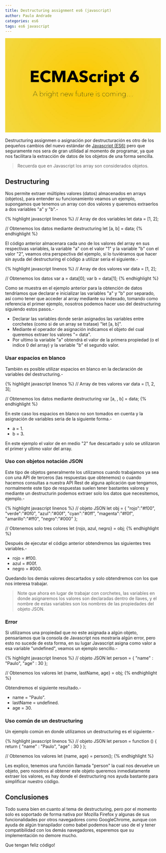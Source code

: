 ```yaml
---
title: Destructuring assignment es6 (javascript)
author: Paulo Andrade
categories: es6
tags: es6 javascript
---
```


![destructuring assignment](/img/es6.jpg)

Destructuring assignmen o asignación por destructuración  es otro de los pequeños cambios del nuevo estándar de [Javascript (ES6)](/articulos/introduccion-a-es6-javascript.html) pero que seguramente nos sera de gran utilidad al momento de programar, ya que nos facilitara la extracción de datos de los objetos de una forma sencilla.

> Recuerda que en Javascript los array son considerados objetos.

## Destructuring

Nos permite extraer múltiples valores (datos) almacenados en arrays (objetos), para entender su funcionamiento veamos un ejemplo, supongamos que tenemos un array con dos valores y queremos extraerlos a dos variables "a" y "b".-

<ins class="adsbygoogle"
     style="display:block; text-align:center;"
     data-ad-layout="in-article"
     data-ad-format="fluid"
     data-ad-client="ca-pub-0593566584451788"
     data-ad-slot="1426664336"></ins>
<script>
     (adsbygoogle = window.adsbygoogle || []).push({});
</script>

{% highlight javascript linenos %}
// Array de dos variables
let data = [1, 2];

// Obtenemos los datos mediante destructuring
let [a, b] = data;
{% endhighlight %}

El código anterior almacenara cada uno de los valores del array en sus respectivas variables, la variable "a" con el valor "1" y la variable "b" con el valor "2", veamos otra perspectiva del ejemplo, si lo tuviéramos que hacer sin ayuda del destructuring el código a utilizar seria el siguiente.-

{% highlight javascript linenos %}
// Array de dos valores
var data = [1, 2];

// Obtenemos los datos
var a = data[0];
var b = data[1];
{% endhighlight %}

Como se muestra en el ejemplo anterior para la obtención de datos tendríamos que declarar e inicializar las variables "a" y "b" por separado, así como tener que acceder al array mediante su indexado, tomando como referencia el primer ejemplo, nosotros podemos hacer uso del destructuring siguiendo estos pasos.-

- Declarar las variables donde serán asignados las variables entre corchetes (como si de un array se tratase) "let [a, b]".
- Mediante el operador de asignación indicamos el objeto del cual queremos extraer los valores "= data".
- Por ultimo la variable "a" obtendrá el valor de la primera propiedad (o el indice 0 del array) y la variable "b" el segundo valor.

### Usar espacios en blanco

También es posible utilizar espacios en blanco en la declaración de variables del destructuring.-

{% highlight javascript linenos %}
// Array de tres valores
var data = [1, 2, 3];

// Obtenemos los datos mediante destructuring
var [a, , b] = data;
{% endhighlight %}

En este caso los espacios en blanco no son tomados en cuenta y la asignación de variables seria de la siguiente forma.-

* a = 1.
* b = 3.

En este ejemplo el valor de en medio "2" fue descartado y solo se utilizaron el primer y ultimo valor del array.

### Uso con objetos notación JSON

Este tipo de objetos generalmente los utilizamos cuando trabajamos ya sea con una API de terceros (las respuestas que obtenemos) o cuando hacemos consultas a nuestra API Rest de alguna aplicación que tengamos, normalmente este tipo de respuestas suelen tener bastantes valores y mediante un destructurin podemos extraer solo los datos que necesitemos, ejemplo.-

{% highlight javascript linenos %}
// objeto JSON
let obj =
{
    "rojo":"#f00",
    "verde":"#0f0",
    "azul":"#00f",
    "cyan":"#0ff",
    "magenta":"#f0f",
    "amarillo":"#ff0",
    "negro":"#000"
};

// Obtenemos solo tres colores
let {rojo, azul, negro} = obj;
{% endhighlight %}

Después de ejecutar el código anterior obtendremos las siguientes tres variables.-

- rojo = #f00.
- azul = #00f.
- negro = #000.

Quedando los demás valores descartados y solo obtendremos con los que nos interesa trabajar.

> Note que ahora en lugar de trabajar con corchetes, las variables en donde asignaremos los valores son declaradas dentro de llaves, y el nombre de estas variables son los nombres de las propiedades del objeto JSON.

### Error

Si utilizamos una propiedad que no este asignada a algún objeto, pensaríamos que la consola de Javascript nos mostraría algún error, pero esto no sucede de esta forma, en su lugar Javascript asigna como valor a esa variable "undefined", veamos un ejemplo sencillo.-

{% highlight javascript linenos %}
// objeto JSON
let person =
{
    "name" : "Paulo",
    "age" : 30
};

// Obtenemos los valores
let {name, lastName, age} = obj;
{% endhighlight %}

Obtendremos el siguiente resultado.-

- name = "Paulo".
- lastName = undefined.
- age = 30.

### Uso común de un destructuring

Un ejemplo común en donde utilizamos un destructuring es el siguiente.-

{% highlight javascript linenos %}
// objeto JSON
let person = function ()
{
    return {
        "name" : "Paulo",
        "age" : 30
    }
};

// Obtenemos los valores
let {name, age} = person();
{% endhighlight %}

Les explico, tenemos una función llamada "person" la cual nos devuelve un objeto, pero nosotros al obtener este objeto queremos inmediatamente extraer los valores, es hay donde el destructuring nos ayuda bastante para simplificar nuestro código.

## Conclusiones

Todo suena bien en cuanto al tema de destructuring, pero por el momento solo es soportado de forma nativa por Mozilla Firefox y algunas de sus funcionalidades por otros navegadores como GoogleChrome, aunque con ayuda de algún transpilador como babel podemos hacer uso de el y tener compatibilidad con los demás navegadores, esperemos que su implementación no demore mucho.

Que tengan feliz código!